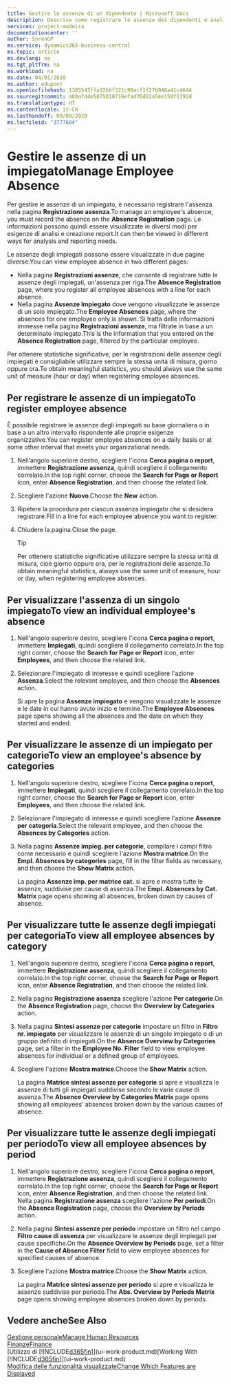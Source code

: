 ```yaml
---
title: Gestire le assenze di un dipendente | Microsoft Docs
description: Descrive come registrare le assenze dei dipendenti e analizzare le statistiche sulle assenze.
services: project-madeira
documentationcenter: ''
author: SorenGP
ms.service: dynamics365-business-central
ms.topic: article
ms.devlang: na
ms.tgt_pltfrm: na
ms.workload: na
ms.date: 04/01/2020
ms.author: edupont
ms.openlocfilehash: 1385545ffa32bbf321c90acf1f27b948a41c4644
ms.sourcegitcommit: a80afd4e5075018716efad76d82a54e158f1392d
ms.translationtype: HT
ms.contentlocale: it-CH
ms.lasthandoff: 09/09/2020
ms.locfileid: "3777684"
---
```

# <a name="manage-employee-absence"></a><span data-ttu-id="dd783-103">Gestire le assenze di un impiegato</span><span class="sxs-lookup"><span data-stu-id="dd783-103">Manage Employee Absence</span></span>
<span data-ttu-id="dd783-104">Per gestire le assenze di un impiegato, è necessario registrare l'assenza nella pagina **Registrazione assenza**.</span><span class="sxs-lookup"><span data-stu-id="dd783-104">To manage an employee's absence, you must record the absence on the **Absence Registration** page.</span></span> <span data-ttu-id="dd783-105">Le informazioni possono quindi essere visualizzate in diversi modi per esigenze di analisi e creazione report.</span><span class="sxs-lookup"><span data-stu-id="dd783-105">It can then be viewed in different ways for analysis and reporting needs.</span></span>

<span data-ttu-id="dd783-106">Le assenze degli impiegati possono essere visualizzate in due pagine diverse:</span><span class="sxs-lookup"><span data-stu-id="dd783-106">You can view employee absence in two different pages:</span></span>

* <span data-ttu-id="dd783-107">Nella pagina **Registrazioni assenze**, che consente di registrare tutte le assenze degli impiegati, un'assenza per riga.</span><span class="sxs-lookup"><span data-stu-id="dd783-107">The **Absence Registration** page, where you register all employee absences with a line for each absence.</span></span>
* <span data-ttu-id="dd783-108">Nella pagina **Assenze Impiegato** dove vengono visualizzate le assenze di un solo impiegato.</span><span class="sxs-lookup"><span data-stu-id="dd783-108">The **Employee Absences** page, where the absences for one employee only is shown.</span></span> <span data-ttu-id="dd783-109">Si tratta delle informazioni immesse nella pagina **Registrazioni assenze**, ma filtrate in base a un determinato impiegato.</span><span class="sxs-lookup"><span data-stu-id="dd783-109">This is the information that you entered on the **Absence Registration** page, filtered by the particular employee.</span></span>

<span data-ttu-id="dd783-110">Per ottenere statistiche significative, per le registrazioni delle assenze degli impiegati è consigliabile utilizzare sempre la stessa unità di misura, giorno oppure ora.</span><span class="sxs-lookup"><span data-stu-id="dd783-110">To obtain meaningful statistics, you should always use the same unit of measure (hour or day) when registering employee absences.</span></span>

## <a name="to-register-employee-absence"></a><span data-ttu-id="dd783-111">Per registrare le assenze di un impiegato</span><span class="sxs-lookup"><span data-stu-id="dd783-111">To register employee absence</span></span>
<span data-ttu-id="dd783-112">È possibile registrare le assenze degli impiegati su base giornaliera o in base a un altro intervallo rispondente alle proprie esigenze organizzative.</span><span class="sxs-lookup"><span data-stu-id="dd783-112">You can register employee absences on a daily basis or at some other interval that meets your organizational needs.</span></span>

1. <span data-ttu-id="dd783-113">Nell'angolo superiore destro, scegliere l'icona **Cerca pagina o report**, immettere **Registrazione assenza**, quindi scegliere il collegamento correlato.</span><span class="sxs-lookup"><span data-stu-id="dd783-113">In the top right corner, choose the **Search for Page or Report** icon, enter **Absence Registration**, and then choose the related link.</span></span>
2. <span data-ttu-id="dd783-114">Scegliere l'azione **Nuovo**.</span><span class="sxs-lookup"><span data-stu-id="dd783-114">Choose the **New** action.</span></span>
3. <span data-ttu-id="dd783-115">Ripetere la procedura per ciascun assenza impiegato che si desidera registrare.</span><span class="sxs-lookup"><span data-stu-id="dd783-115">Fill in a line for each employee absence you want to register.</span></span>
4. <span data-ttu-id="dd783-116">Chiudere la pagina.</span><span class="sxs-lookup"><span data-stu-id="dd783-116">Close the page.</span></span>

    > [!Tip]
    > <span data-ttu-id="dd783-117">Per ottenere statistiche significative utilizzare sempre la stessa unità di misura, cioè giorno oppure ora, per le registrazioni delle assenze.</span><span class="sxs-lookup"><span data-stu-id="dd783-117">To obtain meaningful statistics, always use the same unit of measure, hour or day, when registering employee absences.</span></span>

## <a name="to-view-an-individual-employees-absence"></a><span data-ttu-id="dd783-118">Per visualizzare l'assenza di un singolo impiegato</span><span class="sxs-lookup"><span data-stu-id="dd783-118">To view an individual employee's absence</span></span>
1. <span data-ttu-id="dd783-119">Nell'angolo superiore destro, scegliere l'icona **Cerca pagina o report**, immettere **Impiegati**, quindi scegliere il collegamento correlato.</span><span class="sxs-lookup"><span data-stu-id="dd783-119">In the top right corner, choose the **Search for Page or Report** icon, enter **Employees**, and then choose the related link.</span></span>
2. <span data-ttu-id="dd783-120">Selezionare l'impiegato di interesse e quindi scegliere l'azione **Assenza**.</span><span class="sxs-lookup"><span data-stu-id="dd783-120">Select the relevant employee, and then choose the **Absences** action.</span></span>

    <span data-ttu-id="dd783-121">Si apre la pagina **Assenze impiegato** e vengono visualizzate le assenze e le date in cui hanno avuto inizio e termine.</span><span class="sxs-lookup"><span data-stu-id="dd783-121">The **Employee Absences** page opens showing all the absences and the date on which they started and ended.</span></span>

## <a name="to-view-an-employees-absence-by-categories"></a><span data-ttu-id="dd783-122">Per visualizzare le assenze di un impiegato per categorie</span><span class="sxs-lookup"><span data-stu-id="dd783-122">To view an employee's absence by categories</span></span>
1. <span data-ttu-id="dd783-123">Nell'angolo superiore destro, scegliere l'icona **Cerca pagina o report**, immettere **Impiegati**, quindi scegliere il collegamento correlato.</span><span class="sxs-lookup"><span data-stu-id="dd783-123">In the top right corner, choose the **Search for Page or Report** icon, enter **Employees**, and then choose the related link.</span></span>
2. <span data-ttu-id="dd783-124">Selezionare l'impiegato di interesse e quindi scegliere l'azione **Assenze per categoria**.</span><span class="sxs-lookup"><span data-stu-id="dd783-124">Select the relevant employee, and then choose the **Absences by Categories** action.</span></span>
3. <span data-ttu-id="dd783-125">Nella pagina **Assenze impieg. per categorie**, compilare i campi filtro come necessario e quindi scegliere l'azione **Mostra matrice**.</span><span class="sxs-lookup"><span data-stu-id="dd783-125">On the **Empl. Absences by categories** page, fill in the filter fields as necessary, and then choose the **Show Matrix** action.</span></span>

    <span data-ttu-id="dd783-126">La pagina **Assenze imp. per matrice cat.** si apre e mostra tutte le assenze, suddivise per cause di assenza.</span><span class="sxs-lookup"><span data-stu-id="dd783-126">The **Empl. Absences by Cat. Matrix** page opens showing all absences, broken down by causes of absence.</span></span>

## <a name="to-view-all-employee-absences-by-category"></a><span data-ttu-id="dd783-127">Per visualizzare tutte le assenze degli impiegati per categoria</span><span class="sxs-lookup"><span data-stu-id="dd783-127">To view all employee absences by category</span></span>
1. <span data-ttu-id="dd783-128">Nell'angolo superiore destro, scegliere l'icona **Cerca pagina o report**, immettere **Registrazione assenza**, quindi scegliere il collegamento correlato.</span><span class="sxs-lookup"><span data-stu-id="dd783-128">In the top right corner, choose the **Search for Page or Report** icon, enter **Absence Registration**, and then choose the related link.</span></span>
2. <span data-ttu-id="dd783-129">Nella pagina **Registrazione assenza** scegliere l'azione **Per categorie**.</span><span class="sxs-lookup"><span data-stu-id="dd783-129">On the **Absence Registration** page, choose the **Overview by Categories** action.</span></span>
3. <span data-ttu-id="dd783-130">Nella pagina **Sintesi assenze per categorie** impostare un filtro in **Filtro nr. impiegato** per visualizzare le assenze di un singolo impiegato o di un gruppo definito di impiegati.</span><span class="sxs-lookup"><span data-stu-id="dd783-130">On the **Absence Overview by Categories** page, set a filter in the **Employee No. Filter** field to view employee absences for individual or a defined group of employees.</span></span>
4. <span data-ttu-id="dd783-131">Scegliere l'azione **Mostra matrice**.</span><span class="sxs-lookup"><span data-stu-id="dd783-131">Choose the **Show Matrix** action.</span></span>

    <span data-ttu-id="dd783-132">La pagina **Matrice sintesi assenze per categorie** si apre e visualizza le assenze di tutti gli impiegati suddivise secondo le varie cause di assenza.</span><span class="sxs-lookup"><span data-stu-id="dd783-132">The **Absence Overview by Categories Matrix** page opens showing all employees’ absences broken down by the various causes of absence.</span></span>

## <a name="to-view-all-employee-absences-by-period"></a><span data-ttu-id="dd783-133">Per visualizzare tutte le assenze degli impiegati per periodo</span><span class="sxs-lookup"><span data-stu-id="dd783-133">To view all employee absences by period</span></span>
1. <span data-ttu-id="dd783-134">Nell'angolo superiore destro, scegliere l'icona **Cerca pagina o report**, immettere **Registrazione assenza**, quindi scegliere il collegamento correlato.</span><span class="sxs-lookup"><span data-stu-id="dd783-134">In the top right corner, choose the **Search for Page or Report** icon, enter **Absence Registration**, and then choose the related link.</span></span>
   <span data-ttu-id="dd783-135">Nella pagina **Registrazione assenza** scegliere l'azione **Per periodi**.</span><span class="sxs-lookup"><span data-stu-id="dd783-135">On the **Absence Registration** page, choose the **Overview by Periods** action.</span></span>
2. <span data-ttu-id="dd783-136">Nella pagina **Sintesi assenze per periodo** impostare un filtro nel campo **Filtro cause di assenza** per visualizzare le assenze degli impiegati per cause specifiche.</span><span class="sxs-lookup"><span data-stu-id="dd783-136">On the **Absence Overview by Periods** page, set a filter in the **Cause of Absence Filter** field to view employee absences for specified causes of absence.</span></span>
3. <span data-ttu-id="dd783-137">Scegliere l'azione **Mostra matrice**.</span><span class="sxs-lookup"><span data-stu-id="dd783-137">Choose the **Show Matrix** action.</span></span>

    <span data-ttu-id="dd783-138">La pagina **Matrice sintesi assenze per periodo** si apre e visualizza le assenze suddivise per periodo.</span><span class="sxs-lookup"><span data-stu-id="dd783-138">The **Abs. Overview by Periods Matrix** page opens showing employee absences broken down by periods.</span></span>

## <a name="see-also"></a><span data-ttu-id="dd783-139">Vedere anche</span><span class="sxs-lookup"><span data-stu-id="dd783-139">See Also</span></span>
[<span data-ttu-id="dd783-140">Gestione personale</span><span class="sxs-lookup"><span data-stu-id="dd783-140">Manage Human Resources</span></span>](hr-manage-human-resources.md)  
[<span data-ttu-id="dd783-141">Finanze</span><span class="sxs-lookup"><span data-stu-id="dd783-141">Finance</span></span>](finance.md)  
<span data-ttu-id="dd783-142">[Utilizzo di [!INCLUDE[d365fin](includes/d365fin_md.md)]](ui-work-product.md)</span><span class="sxs-lookup"><span data-stu-id="dd783-142">[Working With [!INCLUDE[d365fin](includes/d365fin_md.md)]](ui-work-product.md)</span></span>  
[<span data-ttu-id="dd783-143">Modifica delle funzionalità visualizzate</span><span class="sxs-lookup"><span data-stu-id="dd783-143">Change Which Features are Displayed</span></span>](ui-experiences.md)
